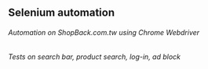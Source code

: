 ## Selenium automation

###### Automation on ShopBack.com.tw using Chrome Webdriver
###### Tests on search bar, product search, log-in, ad block
